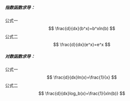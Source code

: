 ##### 指数函数求导：
公式一
$$
\frac{d}{dx}(b^x)=b^xln(b)
$$
公式二
$$
\frac{d}{dx}(e^x)=e^x
$$



##### 对数函数求导：
公式一
$$
\frac{d}{dx}ln(x)=\frac{1}{x}
$$
公式二
$$
\frac{d}{dx}log_b(x)=\frac{1}{xln(b)}
$$
